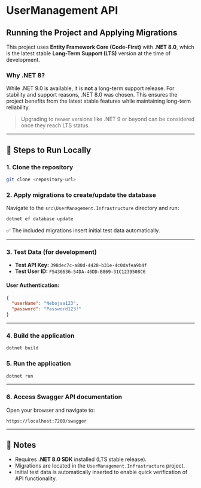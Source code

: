 # UserManagement API

## Running the Project and Applying Migrations

This project uses **Entity Framework Core (Code-First)** with **.NET 8.0**, which is the latest stable **Long-Term Support (LTS)** version at the time of development.

### Why .NET 8?

While .NET 9.0 is available, it is **not** a long-term support release. For stability and support reasons, .NET 8.0 was chosen. This ensures the project benefits from the latest stable features while maintaining long-term reliability.

> Upgrading to newer versions like .NET 9 or beyond can be considered once they reach LTS status.

---

## 🚀 Steps to Run Locally

### 1. Clone the repository

```bash
git clone <repository-url>
```

### 2. Apply migrations to create/update the database

Navigate to the `src\UserManagement.Infrastructure` directory and run:

```bash
dotnet ef database update
```

✅ The included migrations insert initial test data automatically.

---

### 3. Test Data (for development)

- **Test API Key:** `398dec7c-a80d-4428-b31e-4c0dafea9b4f`  
- **Test User ID:** `F5436636-54DA-46DD-B869-31C1239508C6`

#### User Authentication:

```json
{
  "userName": "Nebojsa123",
  "password": "Password123!"
}
```

---

### 4. Build the application

```bash
dotnet build
```

### 5. Run the application

```bash
dotnet run
```

---

### 6. Access Swagger API documentation

Open your browser and navigate to:

```
https://localhost:7200/swagger
```

---

## 📝 Notes

- Requires **.NET 8.0 SDK** installed (LTS stable release).
- Migrations are located in the `UserManagement.Infrastructure` project.
- Initial test data is automatically inserted to enable quick verification of API functionality.
